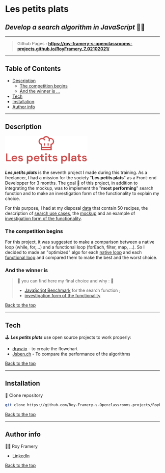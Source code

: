 # Les petits plats

## _Develop a search algorithm in JavaScript_ 👨‍🍳

---  
> Github Pages : **https://roy-framery-s-openclassrooms-projects.github.io/RoyFramery_7_02102021/**
--- 

## Table of Contents
  - [Description](#description)
    - [The competition begins](#the-competition-begins)
    - [And the winner is ...](#and-the-winner-is)
  - [Tech](#tech)
  - [Installation](#installation)
  - [Author info](#author-info)
---

## Description
![Legend](./public/images/logo.png)

__*Les petits plats*__ is the seventh project I made during this training. As a freelancer, I had a mission for the society "**Les petits plats**" as a Front-end Developper for 3 months. The goal 🎯 of this project, in addition to integrating the mockup, was to implement the "**most performing**" search function and to make an investigation form of the functionality to explain my choice. 

For this purpose, I had at my disposal [data](./src/service/recipes.js) that contain 50 recipes, the description of [search use cases](https://github.com/Roy-Framery-s-Openclassrooms-projects/RoyFramery_7_02102021/blob/dev-optimized/readMe/Cas_d%E2%80%99utilisation_%2303_Filtrer_les_recettes_dans_l%E2%80%99interface_utilisateur.pdf), the [mockup](https://www.figma.com/file/xqeE1ZKlHUWi2Efo8r73NK/UI-Design-Les-Petits-Plats-FR) and an example of [investigation form of the functionality](./readMe/Fiche_d’investigation_fonctionnalité.pdf).

### The competition begins
For this project, it was suggested to make a comparison between a native loop (while, for,...) and a functional loop (forEach, filter, map, ...). So I decided to made an "optimized" algo for each [native loop](https://github.com/Roy-Framery-s-Openclassrooms-projects/RoyFramery_7_02102021/blob/dev-optimized/readMe/boucles_natives.js) and each [functional loop](https://github.com/Roy-Framery-s-Openclassrooms-projects/RoyFramery_7_02102021/blob/dev-optimized/readMe/boucles_fonctionnelles.js) and compared them to make the best and the worst choice.


### And the winner is
> 🏅 you can find here my final choice and why : 🏅
> - [JavaScript Benchmark](https://jsben.ch/akyYd) for the search function ;
> - [investigation form of the functionality](./readme/fiche_d_investigation_de_fonctionnalité.pdf).
>

[Back to the top](#les-petits-plats)

---
## Tech

🕹️ __*Les petits plats*__ use open source projects to work properly:

- [draw.io](https://app.diagrams.net/) - to create the flowchart
- [Jsben.ch](https://jsben.ch/) - To compare the performance of the algorithms


[Back to the top](#les-petits-plats)

---

## Installation

💽 Clone repository
```sh
git clone https://github.com/Roy-Framery-s-Openclassrooms-projects/RoyFramery_7_02102021.git
```
[Back to the top](#les-petits-plats)

---
## Author info 
🧑‍🎓 Roy Framery
- [LinkedIn](https://www.linkedin.com/in/roy-framery/)

[Back to the top](#les-petits-plats)